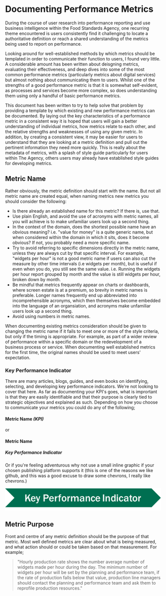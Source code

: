 # Documenting Performance Metrics

During the course of user research into performance reporting and use business intelligence within the Food Standards Agency, one recurring theme encountered is users consistently find it challenging to locate a authoritative definition or reach a shared understanding of the metrics being used to report on performance.

Looking around for well-established methods by which metrics should be templated in order to communicate their function to users, I found very little. A considerable amount has been written about deisgning metrics, evaluating their effectiveness, and deep dives into some of the most common performance metrics (particularly metrics about digital services) but almost nothing about communicating them to users. Whilst one of the strengths of a good performance metric is that it is somewhat self-evident, as processes and services become more complex, so does understanding them using only a handful of basic performance metrics.

This document has been written to try to help solve that problem by providing a template by which existing and new performance metrics can be documented. By laying out the key characteristics of a performance metric in a consistent way it is hoped that users will gain a better understanding of individual metrics, how metrics relate to each other, and the relative strengths and weaknesses of using any given metric. In addition, by creating a consistent view, it may be easier for users to understand that they are looking at a metric definition and pull out the pertinent information they need more quickly. This is really about the metadata of metrics, with a splash of style guide particularly for users within The Agency, others users may already have established style guides for developing metrics.

## Metric Name

Rather obviously, the metric definition should start with the name. But not all metric name are created equal, when naming metrics new metrics you should consider the following:
 
 - Is there already an established name for this metric? If there is, use that.
 - Use plain English, and avoid the use of acronyms with metric names, all you will achieve is to make unfamiliar users look up a second thing.
 - In the context of the domain, does the shortest possible name have an obvious meaning? i.e. "value for money" is a quite generic name, but when considered within the domain in which it sits, does it become obvious? If not, you probably need a more specific name.
 - Try to avoid referring to specific dimensions directly in the metric name, unless they are always cut by that specific interval. For example, "widgets per hour" is not a good metric name if users can also cut the measure by other time intervals (i.e widgets per month), but is useful if even when you do, you still see the same value. i.e. Running the widgets per hour report grouped by month and the value is still widgets per hour, broken down by month.
 - Be mindful that metrics frequently appear on charts or dashboards, where screen estate is at a premium, so brevity in metric names is preferable. Longer names frequently end up abbreviated into incomprehensible acronyms, which then themselves become embedded into the language of an organsiation, and acronyms make unfamiliar users look up a second thing.
 - Avoid using numbers in metric names.
 
 When documenting existing metrics consideration should be given to changing the metric name if it fails to meet one or more of the style criteria, but only if the timing is appropriate. For example, as part of a wider review of performance within a specific domain or the redevelopment of a business process or service. When documenting well established metrics for the first time, the original names should be used to meet users' expectation.
 
 ### Key Performance Indicator
 
 There are many articles, blogs, guides, and even books on identifying, selecting, and developing key performance indicators. We're not looking to cover that here. As far as documenting your KPI's goes, what is imprortant is that they are easily identifiable and that their purpose is clearly tied to strategic objectives and explained as such. Depending on how you choose to communicate your metrics you could do any of the following;
 
 #### Metric Name *(KPI)*
 
 or
 
 #### Metric Name
 ##### _Key Performance Indicator_
 
 Or if you're feeling adventurous why not use a small inline graphic if your chosen publishing platform supports it (this is one of the reasons we like github, and this was a good excuse to draw some chevrons, I really like chevrons.)
 
 ![KPI](https://github.com/adamlocker/Metric_Templating/blob/master/images/KPI.png)
 
 ## Metric Purpose
 
 Front and centre of any metric definition should be the purpose of that metric. Most well defined metrics are clear about what is being measured, and what action should or could be taken based on that measurement. For example;
> "Hourly production rate shows the number average number of widgets made per hour during the day. The minimum number of widgets per hour will be set by the planning and performance team, if the rate of production falls below that value, production line managers should contact the planning and performance team and ask them to reprofile production resources."